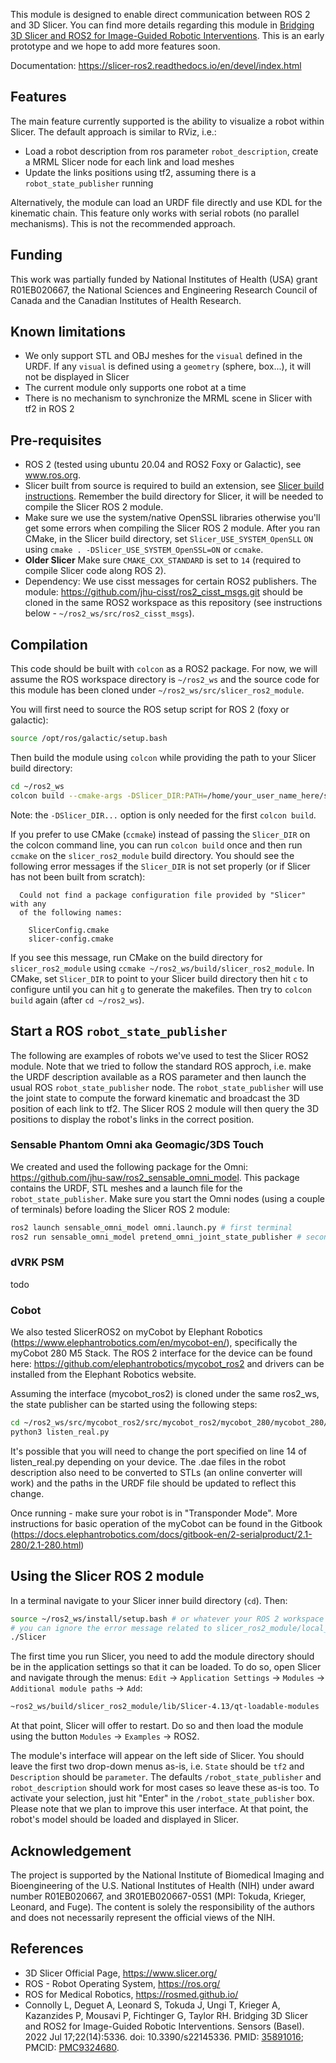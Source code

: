 This module is designed to enable direct communication between ROS 2 and 3D Slicer.  You can find more details regarding this module in [Bridging 3D Slicer and ROS2 for Image-Guided Robotic Interventions](https://pubmed.ncbi.nlm.nih.gov/35891016/).  This is an early prototype and we hope to add more features soon.

Documentation: https://slicer-ros2.readthedocs.io/en/devel/index.html

## Features

The main feature currently supported is the ability to visualize a robot within Slicer.  The default approach is similar to RViz, i.e.:
* Load a robot description from ros parameter `robot_description`, create a MRML Slicer node for each link and load meshes
* Update the links positions using tf2, assuming there is a `robot_state_publisher` running

Alternatively, the module can load an URDF file directly and use KDL for the kinematic chain.  This feature only works with serial robots (no parallel mechanisms).  This is not the recommended approach.

## Funding

This work was partially funded by National Institutes of Health (USA)
grant R01EB020667, the National Sciences and Engineering Research
Council of Canada and the Canadian Institutes of Health Research.

## Known limitations

* We only support STL and OBJ meshes for the `visual` defined in the URDF.  If any `visual` is defined using a `geometry` (sphere, box...), it will not be displayed in Slicer
* The current module only supports one robot at a time
* There is no mechanism to synchronize the MRML scene in Slicer with tf2 in ROS 2

## Pre-requisites

* ROS 2 (tested using ubuntu 20.04 and ROS2 Foxy or Galactic), see www.ros.org.
* Slicer built from source is required to build an extension, see [Slicer build instructions](https://slicer.readthedocs.io/en/latest/developer_guide/build_instructions/linux.html).  Remember the build directory for Slicer, it will be needed to compile the Slicer ROS 2 module.
* Make sure we use the system/native OpenSSL libraries otherwise you'll get some errors when compiling the Slicer ROS 2 module.  After you ran CMake, in the Slicer build directory, set `Slicer_USE_SYSTEM_OpenSLL` `ON` using `cmake . -DSlicer_USE_SYSTEM_OpenSSL=ON` or `ccmake`.
* **Older Slicer** Make sure `CMAKE_CXX_STANDARD` is set to `14` (required to compile Slicer code along ROS 2).
* Dependency: We use cisst messages for certain ROS2 publishers. The module: https://github.com/jhu-cisst/ros2_cisst_msgs.git should be cloned in the same ROS2 workspace as this repository (see instructions below - `~/ros2_ws/src/ros2_cisst_msgs`).

## Compilation

This code should be built with `colcon` as a ROS2 package.  For now, we will assume the ROS workspace directory is `~/ros2_ws` and the source code for this module has been cloned under `~/ros2_ws/src/slicer_ros2_module`.

You will first need to source the ROS setup script for ROS 2 (foxy or galactic):
```sh
source /opt/ros/galactic/setup.bash
```

Then build the module using `colcon` while providing the path to your Slicer build directory:
```sh
cd ~/ros2_ws
colcon build --cmake-args -DSlicer_DIR:PATH=/home/your_user_name_here/something_something/Slicer-SuperBuild-Debug/Slicer-build
```
Note: the `-DSlicer_DIR...` option is only needed for the first `colcon build`.

If you prefer to use CMake (`ccmake`) instead of passing the `Slicer_DIR` on the colcon command line, you can run `colcon build` once and then run `ccmake` on the `slicer_ros2_module` build directory.  You should see the following error messages if the `Slicer_DIR` is not set properly (or if Slicer has not been built from scratch):
```
  Could not find a package configuration file provided by "Slicer" with any
  of the following names:

    SlicerConfig.cmake
    slicer-config.cmake
```
If you see this message, run CMake on the build directory for `slicer_ros2_module` using `ccmake ~/ros2_ws/build/slicer_ros2_module`.  In CMake, set `Slicer_DIR` to point to your Slicer build directory then hit `c` to configure until you can hit `g` to generate the makefiles.  Then try to `colcon build` again (after `cd ~/ros2_ws`).

## Start a ROS `robot_state_publisher`

The following are examples of robots we've used to test the Slicer ROS2 module.  Note that we tried to follow the standard ROS approch, i.e. make the URDF description available as a ROS parameter and then launch the usual ROS `robot_state_publisher` node.  The `robot_state_publisher` will use the joint state to compute the forward kinematic and broadcast the 3D position of each link to tf2.  The Slicer ROS 2 module will then query the 3D positions to display the robot's links in the correct position.

### Sensable Phantom Omni aka Geomagic/3DS Touch

We created and used the following package for the Omni: https://github.com/jhu-saw/ros2_sensable_omni_model.  This package contains the URDF, STL meshes and a launch file for the `robot_state_publisher`.  Make sure you start the Omni nodes (using a couple of terminals) before loading the Slicer ROS 2 module:
```sh
ros2 launch sensable_omni_model omni.launch.py # first terminal
ros2 run sensable_omni_model pretend_omni_joint_state_publisher # second
```

### dVRK PSM

todo

### Cobot

We also tested SlicerROS2 on myCobot by Elephant Robotics (https://www.elephantrobotics.com/en/mycobot-en/), specifically the myCobot 280 M5 Stack.
The ROS 2 interface for the device can be found here: https://github.com/elephantrobotics/mycobot_ros2 and drivers can be installed from the Elephant Robotics website.

Assuming the interface (mycobot_ros2) is cloned under the same ros2_ws, the state publisher can be started using the following steps:
```sh
cd ~/ros2_ws/src/mycobot_ros2/src/mycobot_ros2/mycobot_280/mycobot_280/config
python3 listen_real.py
```

It's possible that you will need to change the port specified on line 14 of listen_real.py depending on your device.
The .dae files in the robot description also need to be converted to STLs (an online converter will work) and the paths in the URDF file should be updated to reflect this change.

Once running - make sure your robot is in "Transponder Mode". More instructions for basic operation of the myCobot can be found in the Gitbook (https://docs.elephantrobotics.com/docs/gitbook-en/2-serialproduct/2.1-280/2.1-280.html)

## Using the Slicer ROS 2 module

In a terminal navigate to your Slicer inner build directory (`cd`).  Then:
```sh
source ~/ros2_ws/install/setup.bash # or whatever your ROS 2 workspace is
# you can ignore the error message related to slicer_ros2_module/local_setup.bash
./Slicer
```

The first time you run Slicer, you need to add the module directory should be in the application settings so that it can be loaded.  To do so, open Slicer and navigate through the menus: `Edit` -> `Application Settings` -> `Modules` -> `Additional module paths` ->  `Add`:
```sh
~ros2_ws/build/slicer_ros2_module/lib/Slicer-4.13/qt-loadable-modules
```
At that point, Slicer will offer to restart.  Do so and then load the module using the button `Modules` -> `Examples` -> ROS2.

The module's interface will appear on the left side of Slicer.  You should leave the first two drop-down menus as-is, i.e. `State` should be `tf2` and `Description` should be `parameter`.  The defaults `/robot_state_publisher` and `robot_description` should work for most cases so leave these as-is too.  To activate your selection, just hit "Enter" in the `/robot_state_publisher` box.  Please note that we plan to improve this user interface.  At that point, the robot's model should be loaded and displayed in Slicer.


## Acknowledgement

The project is supported by the National Institute of Biomedical Imaging and Bioengineering of the U.S. National Institutes of Health (NIH) under award number R01EB020667, and 3R01EB020667-05S1 (MPI: Tokuda, Krieger, Leonard, and Fuge). The content is solely the responsibility of the authors and does not necessarily represent the official views of the NIH.

## References
- 3D Slicer Official Page, https://www.slicer.org/
- ROS - Robot Operating System, https://ros.org/
- ROS for Medical Robotics, https://rosmed.github.io/ 
- Connolly L, Deguet A, Leonard S, Tokuda J, Ungi T, Krieger A, Kazanzides P, Mousavi P, Fichtinger G, Taylor RH. Bridging 3D Slicer and ROS2 for Image-Guided Robotic Interventions. Sensors (Basel). 2022 Jul 17;22(14):5336. doi: 10.3390/s22145336. PMID: [35891016](https://pubmed.ncbi.nlm.nih.gov/35891016/); PMCID: [PMC9324680](https://www.ncbi.nlm.nih.gov/pmc/articles/PMC9324680/).


